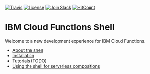 [![Travis](https://travis-ci.org/ibm-functions/shell.svg?branch=master)](https://travis-ci.org/ibm-functions/shell)
[![License](https://img.shields.io/badge/license-Apache%202.0-blue.svg)](https://opensource.org/licenses/Apache-2.0)
[![Join Slack](https://img.shields.io/badge/join-slack-9B69A0.svg)](http://slack.openwhisk.org/)
[![HitCount](http://hits.dwyl.io/ibm-functions/shell.svg)](http://hits.dwyl.io/ibm-functions/shell)

# IBM Cloud Functions Shell

Welcome to a new development experience for IBM Cloud Functions.

- [About the shell](docs/fsh.md)
- [Installation](docs/npm.md)
- Tutorials (TODO)
- [Using the shell for serverless compositions](https://github.com/ibm-functions/composer/blob/master/docs/README.md#tour-of-the-programming-shell)
